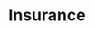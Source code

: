 ---
title: Insurance
crosslinks:
- personalfinance
- legaladvice
- resumes
- LegalAdviceUK
- titlegore
- mechanics
- HealthInsurance
- expats
- personalfiance
- Costco
- legal
- xactimate
- YouGotMe
- InsurancePros
- healthcare
- Roadcam
---